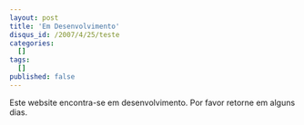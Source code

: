 ```yaml
--- 
layout: post
title: 'Em Desenvolvimento'
disqus_id: /2007/4/25/teste
categories: 
  []
tags:
  []
published: false
---
```



Este website encontra-se em desenvolvimento. Por favor retorne em alguns dias.

